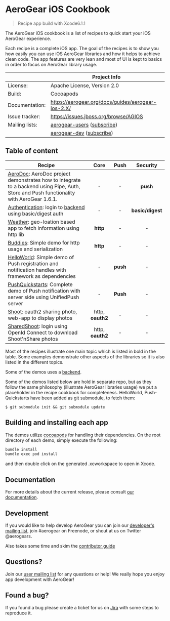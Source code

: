 AeroGear iOS Cookbook
=====================

> Recipe app build with Xcode6.1.1

The AeroGear iOS cookbook is a list of recipes to quick start your iOS AeroGear experience. 

Each recipe is a complete iOS app. The goal of the recipes is to show you how easily you can use iOS AeroGear libraries and how it helps to achieve clean code. The app features are very lean and most of UI is kept to basics in order to focus on AeroGear library usage. 

|                 | Project Info  |
| --------------- | ------------- |
| License:        | Apache License, Version 2.0  |
| Build:          | Cocoapods  |
| Documentation:  | https://aerogear.org/docs/guides/aerogear-ios-2.X/ |
| Issue tracker:  | https://issues.jboss.org/browse/AGIOS  |
| Mailing lists:  | [aerogear-users](http://aerogear-users.1116366.n5.nabble.com/) ([subscribe](https://lists.jboss.org/mailman/listinfo/aerogear-users))  |
|                 | [aerogear-dev](http://aerogear-dev.1069024.n5.nabble.com/) ([subscribe](https://lists.jboss.org/mailman/listinfo/aerogear-dev))  |


## Table of content

| Recipe 	| Core 	| Push 	| Security 	|
| ------------- |:-------------:| :-----:|:-----:|
| [AeroDoc](AeroDoc/README.md): AeroDoc project demonstrates how to integrate to a backend using Pipe, Auth, Store and Push functionality with AeroGear 1.6.1.| - | - | **push** |
| [Authentication](Authentication/README.md): login to [backend](https://github.com/aerogear/aerogear-backend-cookbook/tree/master/Authentication) using basic/digest auth| - | - | **basic/digest** |
| [Weather](Weather/README.md): geo-loation based app to fetch information using http lib | **http** | - | - |
| [Buddies](Buddies/README.md): Simple demo for http usage and serialization | **http** | - | - |
| [HelloWorld](https://github.com/aerogear/aerogear-push-helloworld/ios): Simple demo of Push registration and notification handles with framework as dependencies | - | **push** | - |
| [PushQuickstarts](https://github.com/aerogear/aerogear-push-quickstarts/tree/master/client/contacts-mobile-ios-client): Complete demo of Push notification with server side using UnifiedPush server | - | **Push** | - |
| [Shoot](Shoot/README.md): oauth2 sharing photo, web-app to display photos | http, **oauth2** | - | - |
| [SharedShoot](SharedShoot/README.md): login using OpenId Connect to download Shoot'nShare photos | http, **oauth2** | - | - |

Most of the recipes illustrate one main topic which is listed in bold in the table. Some examples demonstrate other aspects of the libraries so it is also listed in the different topics. 

Some of the demos uses a [backend](https://github.com/aerogear/aerogear-backend-cookbook/).

Some of the demos listed below are hold in separate repo, but as they follow the same philosophy (illustrate AeroGear libraries usage) we put a placeholder in the recipe cookbook for completeness. HelloWorld, Push-Quickstarts have been added as git submodule, to fetch them:

    $ git submodule init && git submodule update

## Building and installing each app

The demos utilize [cocoapods](http://cocoapods.org) for handling their dependencies. On the root directory of each demo, simply execute the following:

```bash
bundle install
bundle exec pod install
```

and then double click on the generated .xcworkspace to open in Xcode.

## Documentation

For more details about the current release, please consult [our documentation](https://aerogear.org/docs/guides/aerogear-ios-2.X/).

## Development

If you would like to help develop AeroGear you can join our [developer's mailing list](https://lists.jboss.org/mailman/listinfo/aerogear-dev), join #aerogear on Freenode, or shout at us on Twitter @aerogears.

Also takes some time and skim the [contributor guide](http://aerogear.org/docs/guides/Contributing/)

## Questions?

Join our [user mailing list](https://lists.jboss.org/mailman/listinfo/aerogear-users) for any questions or help! We really hope you enjoy app development with AeroGear!

## Found a bug?

If you found a bug please create a ticket for us on [Jira](https://issues.jboss.org/browse/AGIOS) with some steps to reproduce it.
